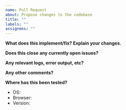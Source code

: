 ```yaml
---
name: Pull Request
about: Propose changes to the codebase
title: ""
labels: ""
assignees: ""
---
```


**What does this implement/fix? Explain your changes.**

**Does this close any currently open issues?**

**Any relevant logs, error output, etc?**

**Any other comments?**

**Where has this been tested?**

- OS:
- Browser:
- Version:
